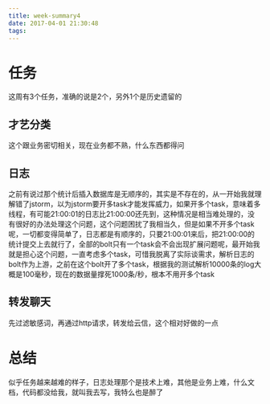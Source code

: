 ```yaml
---
title: week-summary4
date: 2017-04-01 21:30:48
tags:
---
```


# 任务
这周有3个任务，准确的说是2个，另外1个是历史遗留的
## 才艺分类
这个跟业务密切相关，现在业务都不熟，什么东西都得问
## 日志
之前有说过那个统计后插入数据库是无顺序的，其实是不存在的，从一开始我就理解错了jstorm，以为jstorm要开多task才能发挥威力，如果开多个task，意味着多线程，有可能21:00:01的日志比21:00:00还先到，这种情况是相当难处理的，没有很好的办法处理这个问题，这个问题困扰了我相当久，但是如果不开多个task呢，一切都变得简单了，日志都是有顺序的，只要21:00:01来后，把21:00:00的统计提交上去就行了，全部的bolt只有一个task会不会出现扩展问题呢，最开始我就是担心这个问题，一直考虑多个task，可惜我脱离了实际谈需求，解析日志的bolt作为上游，之前在这个bolt开了多个task，根据我的测试解析10000条的log大概是100毫秒，现在的数据量撑死1000条/秒，根本不用开多个task
## 转发聊天
先过滤敏感词，再通过http请求，转发给云信，这个相对好做的一点
# 总结
似乎任务越来越难的样子，日志处理那个是技术上难，其他是业务上难，什么文档，代码都没给我，就叫我去写，我特么也是醉了
